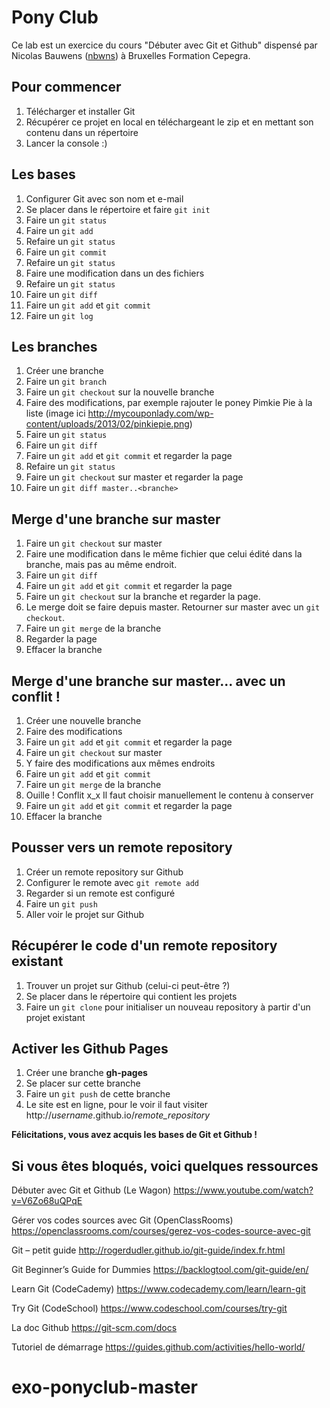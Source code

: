 # Pony Club

Ce lab est un exercice du cours "Débuter avec Git et Github" dispensé par Nicolas Bauwens ([nbwns](https://github.com/nbwns)) à Bruxelles Formation Cepegra.

## Pour commencer

1. Télécharger et installer Git
2. Récupérer ce projet en local en téléchargeant le zip et en mettant son contenu dans un répertoire 
3. Lancer la console :)

## Les bases

1. Configurer Git avec son nom et e-mail
2. Se placer dans le répertoire et faire `git init`
3. Faire un `git status`
4. Faire un `git add`
5. Refaire un `git status`
6. Faire un `git commit`
7. Refaire un `git status`
8. Faire une modification dans un des fichiers
9. Refaire un `git status`
10. Faire un `git diff`
11. Faire un `git add` et `git commit`
12. Faire un `git log`

## Les branches

1. Créer une branche
2. Faire un `git branch`
3. Faire un `git checkout` sur la nouvelle branche
4. Faire des modifications, par exemple rajouter le poney Pimkie Pie à la liste (image ici http://mycouponlady.com/wp-content/uploads/2013/02/pinkiepie.png)
5. Faire un `git status`
6. Faire un `git diff`
7. Faire un `git add` et `git commit` et regarder la page
8. Refaire un `git status`
9. Faire un `git checkout` sur master et regarder la page
10. Faire un `git diff master..<branche>`

## Merge d'une branche sur master

1. Faire un `git checkout` sur master
2. Faire une modification dans le même fichier que celui édité dans la branche, mais pas au même endroit.
3. Faire un `git diff`
4. Faire un `git add` et `git commit` et regarder la page
5. Faire un `git checkout` sur la branche et regarder la page.
6. Le merge doit se faire depuis master. Retourner sur master avec un `git checkout`.
7. Faire un `git merge` de la branche
8. Regarder la page
6. Effacer la branche

## Merge d'une branche sur master... avec un conflit !

1. Créer une nouvelle branche
2. Faire des modifications
3. Faire un `git add` et `git commit` et regarder la page
4. Faire un `git checkout` sur master
5. Y faire des modifications aux mêmes endroits
6. Faire un `git add` et `git commit`
7. Faire un `git merge` de la branche
8. Ouille ! Conflit x_x Il faut choisir manuellement le contenu à conserver
9. Faire un `git add` et `git commit` et regarder la page
10. Effacer la branche

## Pousser vers un remote repository

1. Créer un remote repository sur Github
2. Configurer le remote avec `git remote add`
3. Regarder si un remote est configuré 
4. Faire un `git push`
5. Aller voir le projet sur Github

## Récupérer le code d'un remote repository existant

1. Trouver un projet sur Github (celui-ci peut-être ?)
2. Se placer dans le répertoire qui contient les projets
3. Faire un `git clone` pour initialiser un nouveau repository à partir d'un projet existant

## Activer les Github Pages

1. Créer une branche **gh-pages**
2. Se placer sur cette branche
3. Faire un `git push` de cette branche
4. Le site est en ligne, pour le voir il faut visiter http://*username*.github.io/*remote_repository*

**Félicitations, vous avez acquis les bases de Git et Github !** 

## Si vous êtes bloqués, voici quelques ressources

Débuter avec Git et Github (Le Wagon)
https://www.youtube.com/watch?v=V6Zo68uQPqE 

Gérer vos codes sources avec Git (OpenClassRooms)
https://openclassrooms.com/courses/gerez-vos-codes-source-avec-git 

Git – petit guide
http://rogerdudler.github.io/git-guide/index.fr.html 

Git Beginner’s Guide for Dummies
https://backlogtool.com/git-guide/en/ 

Learn Git (CodeCademy)
https://www.codecademy.com/learn/learn-git 

Try Git (CodeSchool)
https://www.codeschool.com/courses/try-git 

La doc Github
https://git-scm.com/docs 

Tutoriel de démarrage
https://guides.github.com/activities/hello-world/ 
# exo-ponyclub-master
